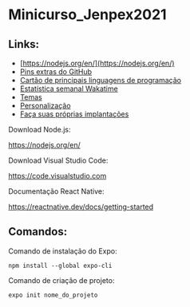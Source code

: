 # Minicurso_Jenpex2021

## Links:

- [https://nodejs.org/en/](https://nodejs.org/en/)
- [Pins extras do GitHub](#pins-extras-do-github)
- [Cartão de principais linguagens de programação](#cartão-de-principais-linguagens-de-programação)
- [Estatística semanal Wakatime](#estatística-semanal-wakatime)
- [Temas](#temas)
- [Personalização](#personalização)
- [Faça suas próprias implantações](#implante-em-sua-própria-instância-do-vercel)

Download Node.js:

https://nodejs.org/en/

Download Visual Studio Code:

https://code.visualstudio.com

Documentação React Native:

https://reactnative.dev/docs/getting-started

## Comandos:

Comando de instalação do Expo:

```npm install --global expo-cli```

Comando de criação de projeto:

```expo init nome_do_projeto```

